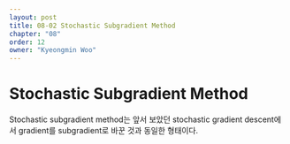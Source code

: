 ```yaml
---
layout: post
title: 08-02 Stochastic Subgradient Method
chapter: "08"
order: 12
owner: "Kyeongmin Woo"
---
```


# Stochastic Subgradient Method

Stochastic subgradient method는 앞서 보았던 stochastic gradient descent에서 gradient를 subgradient로 바꾼 것과 동일한 형태이다.